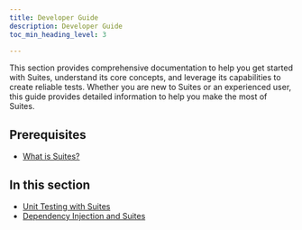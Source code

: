 ```yaml
---
title: Developer Guide
description: Developer Guide
toc_min_heading_level: 3

---
```


This section provides comprehensive documentation to help you get started with Suites, understand its core concepts, and
leverage its capabilities to create reliable tests. Whether you are new to Suites or an experienced user, this guide
provides detailed information to help you make the most of Suites.

## Prerequisites
- [What is Suites?](/docs/overview/what-is-suites)

## In this section
- [Unit Testing with Suites](/docs/developer-guide/unit-tests)
- [Dependency Injection and Suites](/docs/developer-guide/adapters)
